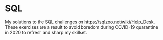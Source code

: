 # SQL 

My solutions to the SQL challenges on https://sqlzoo.net/wiki/Help_Desk. These exercises are a result to avoid boredom during COVID-19 quarantine in 2020 to refresh and sharp my skillset.
